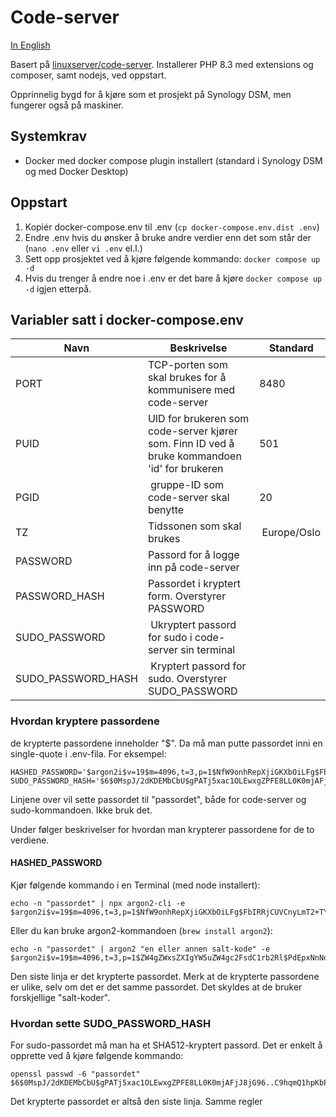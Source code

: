 # Code-server

[In English](README.en.md)

Basert på [linuxserver/code-server](https://hub.docker.com/r/linuxserver/code-server). Installerer PHP 8.3 med extensions og composer, samt nodejs, ved oppstart.

Opprinnelig bygd for å kjøre som et prosjekt på Synology DSM, men fungerer også på maskiner.

## Systemkrav

* Docker med docker compose plugin installert (standard i Synology DSM og med Docker Desktop)

## Oppstart

1. Kopiér docker-compose.env til .env (``cp docker-compose.env.dist .env``)
1. Endre .env hvis du ønsker å bruke andre verdier enn det som står der (``nano .env`` eller ``vi .env`` el.l.)
1. Sett opp prosjektet ved å kjøre følgende kommando:
``docker compose up -d``
1. Hvis du trenger å endre noe i .env er det bare å kjøre ``docker compose up -d`` igjen etterpå.

## Variabler satt i docker-compose.env

| Navn | Beskrivelse | Standard |
| ----------- | ----------- | ----------- |
| PORT | TCP-porten som skal brukes for å kommunisere med code-server | 8480 |
| PUID | UID for brukeren som code-server kjører som. Finn ID ved å bruke kommandoen 'id' for brukeren | 501 |
| PGID | gruppe-ID som code-server skal benytte | 20 |
| TZ | Tidssonen som skal brukes | Europe/Oslo |
| PASSWORD | Passord for å logge inn på code-server |  |
| PASSWORD_HASH | Passordet i kryptert form. Overstyrer PASSWORD | |
| SUDO_PASSWORD | Ukryptert passord for sudo i code-server sin terminal |  |
| SUDO_PASSWORD_HASH | Kryptert passord for sudo. Overstyrer SUDO_PASSWORD | |


### Hvordan kryptere passordene

de krypterte passordene inneholder "$". Da må man putte passordet inni en single-quote i .env-fila. For eksempel: 
```
HASHED_PASSWORD='$argon2i$v=19$m=4096,t=3,p=1$NfW9onhRepXjiGKXbOiLFg$FbIRRjCUVCnyLmT2+TYZq+xtEsBoSEMeweTyruqW8Lw'
SUDO_PASSWORD_HASH='$6$0MspJ/2dKDEMbCbU$gPATj5xac1OLEwxgZPFE8LL0K0mjAFjJ8jG96..C9hqmQ1hpKbP5cnYY/qlv3LuKoYr.Gm.3kUxDq/CMKs1wk/'
```
Linjene over vil sette passordet til "passordet", både for code-server og sudo-kommandoen. Ikke bruk det.

Under følger beskrivelser for hvordan man krypterer passordene for de to verdiene.

#### HASHED_PASSWORD

Kjør følgende kommando i en Terminal (med node installert):

```
echo -n "passordet" | npx argon2-cli -e
$argon2i$v=19$m=4096,t=3,p=1$NfW9onhRepXjiGKXbOiLFg$FbIRRjCUVCnyLmT2+TYZq+xtEsBoSEMeweTyruqW8Lw
```
Eller du kan bruke argon2-kommandoen (``brew install argon2``):
```
echo -n "passordet" | argon2 "en eller annen salt-kode" -e
$argon2i$v=19$m=4096,t=3,p=1$ZW4gZWxsZXIgYW5uZW4gc2FsdC1rb2Rl$PdEpxNnNoDwO2/kTZR5mXYXTiE69xImVmUqNvGrwYQ4
```

Den siste linja er det krypterte passordet. Merk at de krypterte passordene er ulike, selv om det er det samme passordet. Det skyldes at de bruker forskjellige "salt-koder".

### Hvordan sette SUDO_PASSWORD_HASH

For sudo-passordet må man ha et SHA512-kryptert passord. Det er enkelt å opprette ved å kjøre følgende kommando:
```
openssl passwd -6 "passordet"
$6$0MspJ/2dKDEMbCbU$gPATj5xac1OLEwxgZPFE8LL0K0mjAFjJ8jG96..C9hqmQ1hpKbP5cnYY/qlv3LuKoYr.Gm.3kUxDq/CMKs1wk/
```
Det krypterte passordet er altså den siste linja. Samme regler